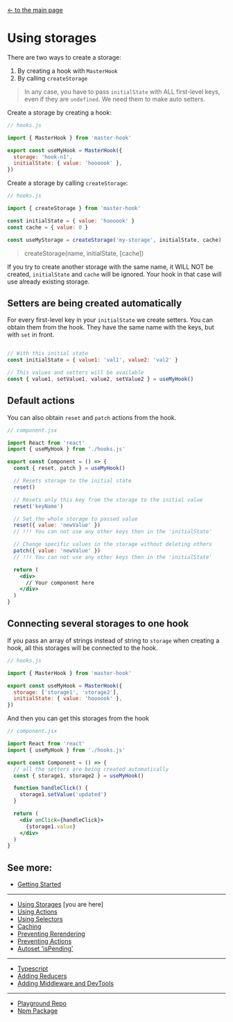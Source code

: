 [<- to the main page](https://github.com/opium-pro/master-hook)

# Using storages

There are two ways to create a storage:
1. By creating a hook with `MasterHook`
2. By calling `createStorage`

> In any case, you have to pass `initialState` with ALL first-level keys, even if they are `undefined`. We need them to make auto setters.


Create a storage by creating a hook:

```js
// hooks.js

import { MasterHook } from 'master-hook'

export const useMyHook = MasterHook({
  storage: 'hook-n1',
  initialState: { value: 'hoooook' },
})
```

Create a storage by calling `createStorage`:

```js
// hooks.js

import { createStorage } from 'master-hook'

const initialState = { value: 'hoooook' }
const cache = { value: 0 }

const useMyStorage = createStorage('my-storage', initialState, cache)
```

> createStorage(name, initialState, \[cache])

If you try to create another storage with the same name, it WILL NOT be created, `initialState` and `cache` will be ignored. Your hook in that case will use already existing storage.


## Setters are being created automatically

For every first-level key in your `initialState` we create setters. You can obtain them from the hook. They have the same name with the keys, but with `set` in front.

```jsx

// With this initial state
const initialState = { value1: 'val1', value2: 'val2' }

// This values and setters will be available
const { value1, setValue1, value2, setValue2 } = useMyHook()

```

## Default actions

You can also obtain `reset` and `patch` actions from the hook.

```jsx
// component.jsx

import React from 'react'
import { useMyHook } from './hooks.js'

export const Component = () => {
  const { reset, patch } = useMyHook()

  // Resets storage to the initial state
  reset()

  // Resets only this key from the storage to the initial value
  reset('keyName')

  // Set the whole storage to passed value
  reset({ value: 'newValue' })
  // !!! You can not use any other keys then in the 'initialState'

  // Change specific values in the storage without deleting others
  patch({ value: 'newValue' })
  // !!! You can not use any other keys then in the 'initialState'

  return (
    <div>
      // Your component here
    </div>
  )
}
```

## Connecting several storages to one hook

If you pass an array of strings instead of string to `storage` when creating a hook, all this storages will be connected to the hook.

```js
// hooks.js

import { MasterHook } from 'master-hook'

export const useMyHook = MasterHook({
  storage: ['storage1', 'storage2'],
  initialState: { value: 'hoooook' },
})
```

And then you can get this storages from the hook

```jsx
// component.jsx

import React from 'react'
import { useMyHook } from './hooks.js'

export const Component = () => {
  // all the setters are being created automatically
  const { storage1, storage2 } = useMyHook()

  function handleClick() {
    storage1.setValue('updated')
  }

  return (
    <div onClick={handleClick}>
      {storage1.value}
    </div>
  )
}
```

## See more:

* [Getting Started](https://github.com/opium-pro/master-hook/blob/master/docs/GETTING_STARTED.md)
---
* [Using Storages](https://github.com/opium-pro/master-hook/blob/master/docs/STORAGES.md) [you are here]
* [Using Actions](https://github.com/opium-pro/master-hook/blob/master/docs/ACTIONS.md)
* [Using Selectors](https://github.com/opium-pro/master-hook/blob/master/docs/SELECTORS.md)
* [Caching](https://github.com/opium-pro/master-hook/blob/master/docs/CACHING.md)
* [Preventing Rerendering](https://github.com/opium-pro/master-hook/blob/master/docs/PREVENT_RERENDER.md)
* [Preventing Actions](https://github.com/opium-pro/master-hook/blob/master/docs/PREVENT_ACTIONS.md)
* [Autoset 'isPending'](https://github.com/opium-pro/master-hook/blob/master/docs/IS_PENDING.md)
---
* [Typescript](https://github.com/opium-pro/master-hook/blob/master/docs/TYPESCRIPT.md)
* [Adding Reducers](https://github.com/opium-pro/master-hook/blob/master/docs/REDUCERS.md)
* [Adding Middleware and DevTools](https://github.com/opium-pro/master-hook/blob/master/docs/MIDDLEWARE.md)
---
* [Playground Repo](https://github.com/opium-pro/master-hook-playground)
* [Npm Package](https://www.npmjs.com/package/master-hook)